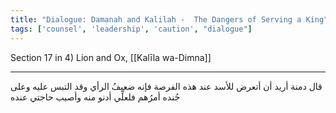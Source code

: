 ```yaml
---
title: "Dialogue: Damanah and Kalilah -  The Dangers of Serving a King"
tags: ['counsel', 'leadership', 'caution', "dialogue"]
---
```


 Section 17 in 4) Lion and Ox, [[Kalīla wa-Dimna]]

---
قال دمنة أريد أن أتعرض للأسد عند هذه الفرصة فإنه ضعيفُ الرأي وقد التبس عليه وعلى جُنده أمرُهم فلعلِّي أدنو منه وأصيب حاجتي عنده
